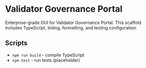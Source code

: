 # Validator Governance Portal

Enterprise-grade GUI for Validator Governance Portal. This scaffold includes TypeScript, linting, formatting, and testing configuration.

## Scripts
- `npm run build` - compile TypeScript
- `npm test` - run tests (placeholder)
